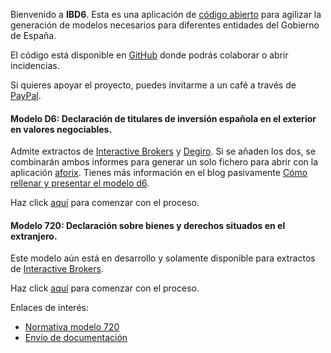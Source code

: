 Bienvenido a **IBD6**. Esta es una aplicación de [código abierto](https://es.wikipedia.org/wiki/C%C3%B3digo_abierto) para agilizar la generación de modelos necesarios para diferentes entidades del Gobierno de España.

El código está disponible en [GitHub](https://github.com/leinad87/IBD6) donde podrás colaborar o abrir incidencias. 

Si quieres apoyar el proyecto, puedes invitarme a un café a través de [PayPal](https://paypal.me/leinad87).

#### Modelo D6:  Declaración de titulares de inversión española en el exterior en valores negociables.
Admite extractos de [Interactive Brokers](https://www.interactivebrokers.eu) y [Degiro](https://www.degiro.es/). Si se añaden los dos, se combinarán ambos informes para generar un solo fichero para abrir con la aplicación [aforix](https://oficinavirtual.comercio.gob.es/AFORIXUpdater/). Tienes más información en el blog pasivamente [Cómo rellenar y presentar el modelo d6](https://www.pasivamente.com/2021/01/como-rellenar-y-presentar-el-modelo-d6.html).

Haz click [aquí](/modelo/D6) para comenzar con el proceso.


#### Modelo 720: Declaración sobre bienes y derechos situados en el extranjero.
Este modelo aún está en desarrollo y solamente disponible para extractos de [Interactive Brokers](https://www.interactivebrokers.eu).

Haz click [aquí](/modelo/720) para comenzar con el proceso.

Enlaces de interés:
- [Normativa modelo 720](https://www.agenciatributaria.es/static_files/Sede/Disenyo_registro/DR_Resto_Mod/archivos/modelo_720.pdf)
- [Envío de documentación](https://www.agenciatributaria.gob.es/AEAT.sede/procedimientoini/GI34.shtml)
